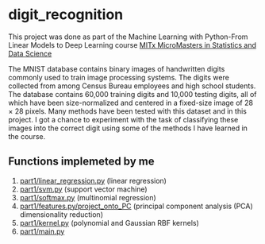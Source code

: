 # digit_recognition
This project was done as part of the Machine Learning with Python-From Linear Models to Deep Learning course [MITx MicroMasters in Statistics and Data Science]( https://micromasters.mit.edu/ds/ )

The MNIST database contains binary images of handwritten digits commonly used to train image processing systems. The digits were collected from among Census Bureau employees and high school students. The database contains 60,000 training digits and 10,000 testing digits, all of which have been size-normalized and centered in a fixed-size image of 28 × 28 pixels. Many methods have been tested with this dataset and in this project.  I got a chance to experiment with the task of classifying these images into the correct digit using some of the methods I have learned in the course.


## Functions implemeted by me
1. [part1/linear_regression.py](https://github.com/tkayalvizhi/digit_recognizer/blob/016e19227fbbfd75beb1612239e20705897f40f5/part1/linear_regression.py) (linear regression)
2. [part1/svm.py](https://github.com/tkayalvizhi/digit_recognizer/blob/016e19227fbbfd75beb1612239e20705897f40f5/part1/svm.py) (support vector machine)
3. [part1/softmax.py](https://github.com/tkayalvizhi/digit_recognizer/blob/016e19227fbbfd75beb1612239e20705897f40f5/part1/softmax.py) (multinomial regression)
4. [part1/features.py/project_onto_PC](https://github.com/tkayalvizhi/digit_recognizer/blob/016e19227fbbfd75beb1612239e20705897f40f5/part1/features.py#L5) (principal component analysis (PCA) dimensionality reduction)
5. [part1/kernel.py](https://github.com/tkayalvizhi/digit_recognizer/blob/016e19227fbbfd75beb1612239e20705897f40f5/part1/kernel.py) (polynomial and Gaussian RBF kernels)
6. [part1/main.py](https://github.com/tkayalvizhi/digit_recognizer/blob/016e19227fbbfd75beb1612239e20705897f40f5/part1/main.py)
